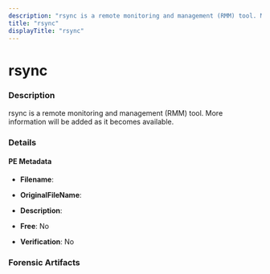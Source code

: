 ```yaml
---
description: "rsync is a remote monitoring and management (RMM) tool. More information will be added as it becomes available."
title: "rsync"
displayTitle: "rsync"
---
```




# rsync


### Description

rsync is a remote monitoring and management (RMM) tool. More information will be added as it becomes available.




### Details


#### PE Metadata
- **Filename**: 
- **OriginalFileName**: 
- **Description**: 


- **Free**: No

- **Verification**: No





### Forensic Artifacts









